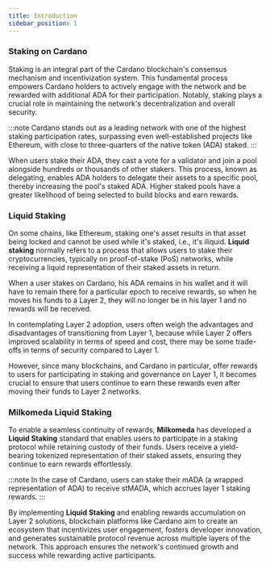 ```yaml
---
title: Introduction
sidebar_position: 1
---
```


### Staking on Cardano

Staking is an integral part of the Cardano blockchain's consensus mechanism and incentivization system. This fundamental process empowers Cardano holders to actively engage with the network and be rewarded with additional ADA for their participation. Notably, staking plays a crucial role in maintaining the network's decentralization and overall security.

:::note 
Cardano stands out as a leading network with one of the highest staking participation rates, surpassing even well-established projects like Ethereum, with close to three-quarters of the native token (ADA) staked.
:::

When users stake their ADA, they cast a vote for a validator and join a pool alongside hundreds or thousands of other stakers. This process, known as delegating, enables ADA holders to delegate their assets to a specific pool, thereby increasing the pool's staked ADA. Higher staked pools have a greater likelihood of being selected to build blocks and earn rewards.



### Liquid Staking

On some chains, like Ethereum, staking one's asset results in that asset being locked and cannot be used while it's staked, i.e., it's iliquid. **Liquid staking** normally refers to a process that allows users to stake their cryptocurrencies, typically on proof-of-stake (PoS) networks, while receiving a liquid representation of their staked assets in return.
 
When a user stakes on Cardano, his ADA remains in his wallet and it will have to remain there for a particular epoch to receive rewards, so when he moves his funds to a Layer 2, they will no longer be in his layer 1 and no rewards will be received.

In contemplating Layer 2 adoption, users often weigh the advantages and disadvantages of transitioning from Layer 1, because while Layer 2 offers improved scalability in terms of speed and cost, there may be some trade-offs in terms of security compared to Layer 1.

However, since many blockchains, and Cardano in particular, offer rewards to users for participating in staking and governance on Layer 1, it becomes crucial to ensure that users continue to earn these rewards even after moving their funds to Layer 2 networks.


### Milkomeda Liquid Staking

To enable a seamless continuity of rewards, **Milkomeda** has developed a **Liquid Staking** standard that enables users to participate in a staking protocol while retaining custody of their funds. Users receive a yield-bearing tokenized representation of their staked assets, ensuring they continue to earn rewards effortlessly.


:::note
In the case of Cardano, users can stake their mADA (a wrapped representation of ADA) to receive stMADA, which accrues layer 1 staking rewards.
:::


By implementing **Liquid Staking** and enabling rewards accumulation on Layer 2 solutions, blockchain platforms like Cardano aim to create an ecosystem that incentivizes user engagement, fosters developer innovation, and generates sustainable protocol revenue across multiple layers of the network. This approach ensures the network's continued growth and success while rewarding active participants.



